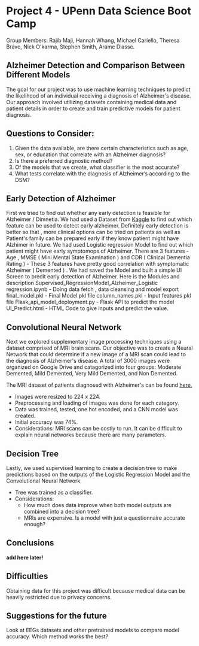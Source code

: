 # Project 4 - UPenn Data Science Boot Camp

Group Members: Rajib Maji, Hannah Whang, Michael Cariello, Theresa Bravo, Nick O'karma, Stephen Smith, Arame Diasse.

## Alzheimer Detection and Comparison Between Different Models

The goal for our project was to use machine learning techniques to predict the likelihood of an individual receiving a diagnosis of Alzheimer's disease. Our approach involved utilizing datasets containing medical data and patient details in order to create and train predictive models for patient diagnosis. 

## Questions to Consider:

1. Given the data available, are there certain characteristics such as age, sex, or education that correlate with an Alzheimer diagnosis?
2. Is there a preferred diagnostic method?
3. Of the models that we create, what classifier is the most accurate?
4. What tests correlate with the diagnosis of Alzheimer’s according to the DSM?


## Early Detection of Alzheimer 

First we tried to find out whether any early detection is feasible for Alzheimer / Dimnetia. We had used a Dataset from [Kaggle]( https://www.kaggle.com/code/ahmedghobashi/detecting-early-alzheimer-s/input ) to find out which feature can be used to detect early alzheimer. Definitely early detection is better so that , more clinical options can be tried on patients as well as Patient's family can be prepared early if they know patient might have Alzhimer in future. 
We had used Logistic regression Model to find out which patient might have early symptomops of Alzheimer. 
There are 3 features - Age , MMSE ( Mini Mental State Examination ) and CDR ( Clinical Dementia Rating ) - These 3 features have pretty good correlation with symptomatic Alzheimer ( Demented ) . 
We had saved the Model and built a simple UI Screen to predit early detection of Alzheimer. 
Here is the Modules and description 
Supervised_RegressionModel_Alzheimer_Logistic regression.ipynb - Doing data fetch , data cleansing and model export
final_model.pkl - Final Model pkl file 
column_names.pkl - Input features pkl file
Flask_api_model_deployment.py - Flask API to predict the model 
UI_Predict.html - HTML Code to give inputs and predict the value. 

## Convolutional Neural Network

Next we explored supplementary image processing techniques using a dataset comprised of MRI brain scans. Our objective was to create a Neural Network that could determine if a new image of a MRI scan could lead to the diagnosis of Alzheimer's disease. A total of 3000 images were organized on Google Drive and catagorized into four groups: Moderate Demented, Mild Demented, Very Mild Demented, and Non Demented.  

The MRI dataset of patients diagnosed with Alzheimer's can be found [here.](https://www.kaggle.com/datasets/sachinkumar413/alzheimer-mri-dataset)

* Images were resized to 224 x 224.
* Preprocessing and loading of images was done for each category. 
* Data  was trained, tested, one hot encoded, and a CNN model was created. 
* Initial accuracy was 74%.
* Considerations: MRI scans can be costly to run. It can be difficult to explain neural networks because there are many parameters.

## Decision Tree

Lastly, we used supervised learning to create a decision tree to make predictions based on the outputs of the Logistic Regression Model and the Convolutional Neural Network.

* Tree was trained as a classifier. 
* Considerations: 
    * How much does data improve when both model outputs are combined into a decision tree?
    * MRIs are expensive. Is a model with just a questionnaire accurate enough? 

## Conclusions
	
**add here later!**


## Difficulties

Obtaining data for this project was difficult because medical data can be heavily restricted due to privacy concerns.

## Suggestions for the future

Look at EEGs datasets and other pretrained models to compare model accuracy. Which method works the best? 


